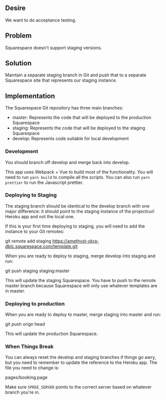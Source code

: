 ## Desire

We want to do acceptance testing.

## Problem

Squarespace doesn't support staging versions.

## Solution

Maintain a separate staging branch in Git and push that to a separate Squarespace site that represents our staging instance.

## Implementation

The Squarespace Git repository has three main branches:

- master: Represents the code that will be deployed to the production Squarespace
- staging: Represents the code that will be deployed to the staging Squarespace
- develop: Represents code suitable for local development

### Development

You should branch off develop and merge back into develop.

This app uses Webpack + Vue to build most of the functionality. You will need to run `yarn build` to compile all the scripts. You can also run `yarn prettier` to run the Javascript prettier.

### Deploying to Staging

The staging branch should be identical to the develop branch with one major difference: it should point to the staging instance of the projectcurl Heroku app and not the local one.

If this is your first time deploying to staging, you will need to add the instance to your Git remotes:

git remote add staging https://amethyst-okra-dblc.squarespace.com/template.git

When you are ready to deploy to staging, merge develop into staging and run:

git push staging staging:master

This will update the staging Squarespace. You have to push to the remote master branch because Squarespace will only use whatever templates are in master.

### Deploying to production

When you are ready to deploy to master, merge staging into master and run:

git push orign head

This will update the production Squarespace.

### When Things Break

You can always reset the develop and staging branches if things go awry, but you need to remember to update the reference to the Heroku app. The file you need to change is:

pages/booking.page

Make sure `SPREE_SERVER` points to the correct server based on whatever branch you're in.
